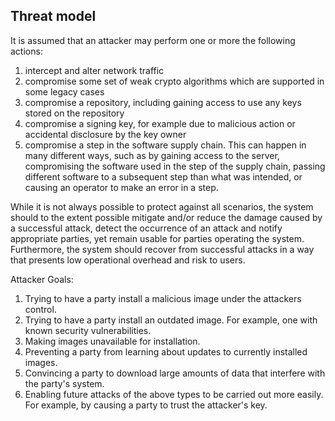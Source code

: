 ## Threat model

It is assumed that an attacker may perform one or more the following actions:

1. intercept and alter network traffic
2. compromise some set of weak crypto algorithms which are supported in some legacy cases
3. compromise a repository, including gaining access to use any keys stored on the repository
4. compromise a signing key, for example due to malicious action or accidental disclosure by the key owner
5. compromise a step in the software supply chain.  This can happen in many different ways, such as by gaining access to the server, compromising the software used in the step of the supply chain, passing different software to a subsequent step than what was intended, or causing an operator to make an error in a step. 

While it is not always possible to protect against all scenarios, the system should to the extent possible mitigate and/or reduce the damage caused by a successful attack, detect the occurrence of an attack and notify appropriate parties, yet remain usable for parties operating the system.  Furthermore, the system should recover from successful attacks in a way that presents low operational overhead and risk to users.

Attacker Goals:
1. Trying to have a party install a malicious image under the attackers control.
2. Trying to have a party install an outdated image.  For example, one with known security vulnerabilities.
3. Making images unavailable for installation.
4. Preventing a party from learning about updates to currently installed images.
5. Convincing a party to download large amounts of data that interfere with the party's system.
6. Enabling future attacks of the above types to be carried out more easily.  For example, by causing a party to trust the attacker's key.
